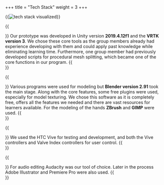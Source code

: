 +++
title = "Tech Stack"
weight = 3
+++

{{<image src="tech-stack.png" alt="tech stack visualized">}}

{{<section title="Development">}}
Our prototype was developed in Unity version **2019.4.12f1** and the **VRTK version 3**.
We chose these core tools as the group members already had experience developing with them and could apply past knowledge while eliminating learning time.
Furthermore, one group member had previously developed scripts for procedural mesh splitting, which became one of the core functions in our program. 
{{</section>}}

{{<section title="Modeling">}}
Various programs were used for modeling but **Blender version 2.91** took the main stage.
Along with the core features, some free plugins were used, especially for model texturing.
We chose this software as it is completely free, offers all the features we needed and there are vast resources for learners available. 
For the modeling of the hands **ZBrush** and **GIMP** were used.
{{</section>}}

{{<section title="VR Kit">}}
We used the HTC Vive for testing and development, and both the Vive controllers and Valve Index controllers for user control.
{{</section>}}

{{<section title="Other">}}
For audio editing Audacity was our tool of choice. Later in the process Adobe Illustrator and Premiere Pro were also used.
{{</section>}}